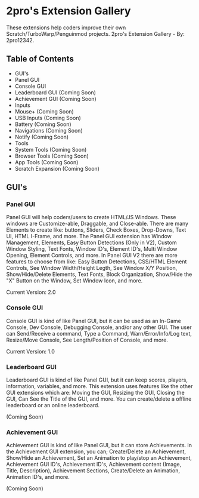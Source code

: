 # 2pro's Extension Gallery
These extensions help coders improve their own Scratch/TurboWarp/Penguinmod projects. 
2pro's Extension Gallery - By: 2pro12342. 

## Table of Contents 

- GUI's
-   Panel GUI
-   Console GUI
-   Leaderboard GUI (Coming Soon)
-   Achievement GUI (Coming Soon)
- Inputs
-   Mouse+ (Coming Soon)
-   USB Inputs (Coming Soon)
-   Battery (Coming Soon)
-   Navigations (Coming Soon)
-   Notify (Coming Soon)
- Tools
-   System Tools (Coming Soon)
-   Browser Tools (Coming Soon)
-   App Tools (Coming Soon)
- Scratch Expansion (Coming Soon)

## GUI's

### Panel GUI
Panel GUI will help coders/users to create HTML/JS Windows. These windows are Customize-able, Draggable, and Close-able. There are many Elements to create like: buttons, Sliders, Check Boxes, Drop-Downs, Text UI, HTML I-Frame, and more. The Panel GUI extension has Window Management, Elements, Easy Button Detections (Only in V2), Custom Window Styling, Text Fonts, Window ID's, Element ID's, Multi Window Opening, Element Controls, and more. In Panel GUI V2 there are more features to choose from like: Easy Button Detections, CSS/HTML Element Controls, See Window Width/Height Legth, See Window X/Y Position, Show/Hide/Delete Elements, Text Fonts, Block Organization, Show/Hide the "X" Button on the Window, Set Window Icon, and more. 

Current Version: 2.0

### Console GUI 
Console GUI is kind of like Panel GUI, but it can be used as an In-Game Console, Dev Console, Debugging Console, and/or any other GUI. The user can Send/Receive a command, Type a Command, Warn/Error/Info/Log text, Resize/Move Console, See Length/Position of Console, and more. 

Current Version: 1.0 

### Leaderboard GUI 
Leaderboard GUI is kind of like Panel GUI, but it can keep scores, players, information, variables, and more. This extension uses features like the other GUI extensions which are: Moving the GUI, Resizing the GUI, Closing the GUI, Can See the Title of the GUI, and more. You can create/delete a offline leaderboard or an online leaderboard.  

(Coming Soon)

### Achievement GUI 
Achievement GUI is kind of like Panel GUI, but it can store Achievements. in the Achievement GUI extension, you can; Create/Delete an Achievement, Show/Hide an Achievement, Set an Animation to play/stop an Achievement, Achievement GUI ID's, Achievement ID's, Achievement content (Image, Title, Description), Achievement Sections, Create/Delete an Animation, Animation ID's, and more. 

(Coming Soon)

